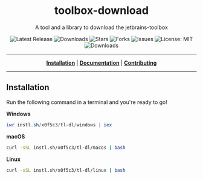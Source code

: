 <h1 align="center">toolbox-download</h1>
<p align="center">A tool and a library to download the jetbrains-toolbox</p>

<p align="center">

<a style="text-decoration: none" href="https://github.com/x0f5c3/tl-dl/releases">
<img src="https://img.shields.io/github/v/release/x0f5c3/tl-dl?style=flat-square" alt="Latest Release">
</a>

<a style="text-decoration: none" href="https://github.com/x0f5c3/tl-dl/releases">
<img src="https://img.shields.io/github/downloads/x0f5c3/tl-dl/total.svg?style=flat-square" alt="Downloads">
</a>

<a style="text-decoration: none" href="https://github.com/x0f5c3/tl-dl/stargazers">
<img src="https://img.shields.io/github/stars/x0f5c3/tl-dl.svg?style=flat-square" alt="Stars">
</a>

<a style="text-decoration: none" href="https://github.com/x0f5c3/tl-dl/fork">
<img src="https://img.shields.io/github/forks/x0f5c3/tl-dl.svg?style=flat-square" alt="Forks">
</a>

<a style="text-decoration: none" href="https://github.com/x0f5c3/tl-dl/issues">
<img src="https://img.shields.io/github/issues/x0f5c3/tl-dl.svg?style=flat-square" alt="Issues">
</a>

<a style="text-decoration: none" href="https://opensource.org/licenses/MIT">
<img src="https://img.shields.io/badge/License-MIT-yellow.svg?style=flat-square" alt="License: MIT">
</a>

<br/>

<a style="text-decoration: none" href="https://github.com/x0f5c3/tl-dl/releases">
<img src="https://img.shields.io/badge/platform-windows%20%7C%20macos%20%7C%20linux-informational?style=for-the-badge" alt="Downloads">
</a>

<br/>

</p>

----

<p align="center">
<strong><a href="https://x0f5c3.github.io/tl-dl/#/installation">Installation</a></strong>
|
<strong><a href="https://x0f5c3.github.io/tl-dl/#/docs">Documentation</a></strong>
|
<strong><a href="https://x0f5c3.github.io/tl-dl/#/CONTRIBUTING">Contributing</a></strong>
</p>

----



## Installation

Run the following command in a terminal and you're ready to go!

**Windows**
```powershell
iwr instl.sh/x0f5c3/tl-dl/windows | iex
```

**macOS**
```bash
curl -sSL instl.sh/x0f5c3/tl-dl/macos | bash
```

**Linux**
```bash
curl -sSL instl.sh/x0f5c3/tl-dl/linux | bash
```
